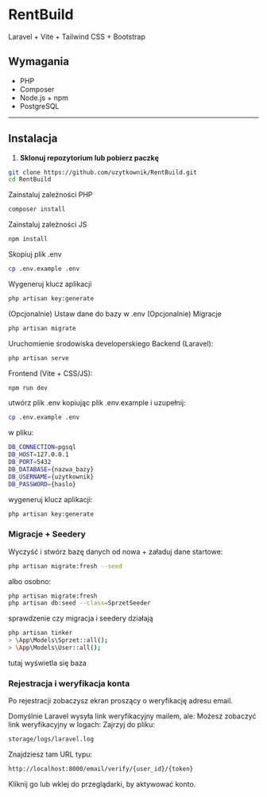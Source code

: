 # RentBuild

Laravel + Vite + Tailwind CSS + Bootstrap

## Wymagania

- PHP
- Composer
- Node.js + npm
- PostgreSQL

---

## Instalacja

1. **Sklonuj repozytorium lub pobierz paczkę**
```bash
git clone https://github.com/uzytkownik/RentBuild.git
cd RentBuild
```
Zainstaluj zależności PHP

```bash
composer install
```

Zainstaluj zależności JS
```bash
npm install
```

Skopiuj plik .env
```bash
cp .env.example .env
```

Wygeneruj klucz aplikacji
```bash
php artisan key:generate
```
(Opcjonalnie) Ustaw dane do bazy w .env
(Opcjonalnie) Migracje
```bash
php artisan migrate
```

Uruchomienie środowiska developerskiego
Backend (Laravel):
```bash
php artisan serve
```

Frontend (Vite + CSS/JS):
```bash
npm run dev
```

utwórz plik .env kopiując plik .env.example i uzupełnij:
```bash
cp .env.example .env
```
w pliku:
```bash
DB_CONNECTION=pgsql
DB_HOST=127.0.0.1
DB_PORT=5432
DB_DATABASE={nazwa_bazy}
DB_USERNAME={użytkownik}
DB_PASSWORD={haslo}
```

wygeneruj klucz aplikacji:
```bash
php artisan key:generate
```

### Migracje + Seedery
Wyczyść i stwórz bazę danych od nowa + załaduj dane startowe:
```bash
php artisan migrate:fresh --seed
```
albo osobno:
```bash
php artisan migrate:fresh
php artisan db:seed --class=SprzetSeeder
```

sprawdzenie czy migracja i seedery działają
```bash
php artisan tinker
> \App\Models\Sprzet::all();
> \App\Models\User::all();
```
tutaj wyświetla się baza

### Rejestracja i weryfikacja konta
Po rejestracji zobaczysz ekran proszący o weryfikację adresu email.

Domyślnie Laravel wysyła link weryfikacyjny mailem, ale:
Możesz zobaczyć link weryfikacyjny w logach:
Zajrzyj do pliku:

```bash
storage/logs/laravel.log
```
Znajdziesz tam URL typu:

```bash
http://localhost:8000/email/verify/{user_id}/{token}
```
Kliknij go lub wklej do przeglądarki, by aktywować konto.

